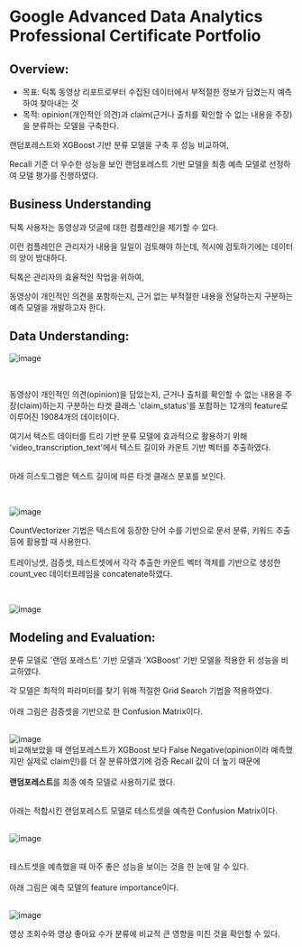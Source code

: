 # Google Advanced Data Analytics Professional Certificate Portfolio
## Overview:

- 목표: 틱톡 동영상 리포트로부터 수집된 데이터에서 부적절한 정보가 담겼는지 예측하여 찾아내는 것
- 목적: opinion(개인적인 의견)과 claim(근거나 출처를 확인할 수 없는 내용을 주장)을 분류하는 모델을 구축한다.

랜덤포레스트와 XGBoost 기반 분류 모델을 구축 후 성능 비교하여,  <br>

Recall 기준 더 우수한 성능을 보인 랜덤포레스트 기반 모델을 최종 예측 모델로 선정하여 모델 평가를 진행하였다. <br>

## Business Understanding
틱톡 사용자는 동영상과 덧글에 대한 컴플레인을 제기할 수 있다. <br>

이런 컴플레인은 관리자가 내용을 일일이 검토해야 하는데, 적시에 검토하기에는 데이터의 양이 방대하다. <br>

틱톡은 관리자의 효율적인 작업을 위하여, <br>

동영상이 개인적인 의견을 포함하는지, 근거 없는 부적절한 내용을 전달하는지 구분하는 예측 모델을 개발하고자 한다. <br>


## Data Understanding:

![image](https://github.com/kosonkh7/Data_Analysis_Portfolio/assets/83086978/baa80d85-494b-4387-a098-5c550c4b2fbb)

 <br>
 
동영상이 개인적인 의견(opinion)을 담았는지, 근거나 출처를 확인할 수 없는 내용을 주장(claim)하는지 구분하는 타겟 클래스 'claim_status'를 포함하는
12개의 feature로 이루어진 19084개의 데이터이다.
 <br>
 
여기서 텍스트 데이터를 트리 기반 분류 모델에 효과적으로 활용하기 위해 'video_transcription_text'에서 텍스트 길이와 카운트 기반 벡터를 추출하였다. <br>
 <br>
 
아래 히스토그램은 텍스트 길이에 따른 타겟 클래스 분포를 보인다. <br>

 <br>
 
![image](https://github.com/kosonkh7/Data_Analysis_Portfolio/assets/83086978/e0bec66e-beb3-4eab-8210-806692e16725)
 <br>
 
CountVectorizer 기법은 텍스트에 등장한 단어 수를 기반으로 문서 분류, 키워드 추출 등에 활용할 때 사용한다. <br>
 <br>
트레이닝셋, 검증셋, 테스트셋에서 각각 추출한 카운트 벡터 객체를 기반으로 생성한 count_vec 데이터프레임을 concatenate하였다. <br>

 <br>
 
![image](https://github.com/kosonkh7/Data_Analysis_Portfolio/assets/83086978/a2324aab-0c91-4d8c-9bad-fd9ed09aa3af)
 <br>
 
## Modeling and Evaluation:

분류 모델로 '랜덤 포레스트' 기반 모델과 'XGBoost' 기반 모델을 적용한 뒤 성능을 비교하였다.
 <br>
 
각 모델은 최적의 파라미터를 찾기 위해 적절한 Grid Search 기법을 적용하였다. <br>
 <br>
아래 그림은 검증셋을 기반으로 한 Confusion Matrix이다. <br>
 <br>
 
![image](https://github.com/kosonkh7/Data_Analysis_Portfolio/assets/83086978/09bbf937-c778-4fb1-809b-b3fe21ed4166)
 <br>
비교해보았을 때 랜덤포레스트가 XGBoost 보다 False Negative(opinion이라 예측했지만 실제로 claim인)를 더 잘 분류하였기에 검증 Recall 값이 더 높기 때문에 <br>
 <br>
<b>랜덤포레스트</b>를 최종 예측 모델로 사용하기로 했다. <br>

 <br>
아래는 적합시킨 랜덤포레스트 모델로 테스트셋을 예측한 Confusion Matrix이다. <br>

 <br>
 
![image](https://github.com/kosonkh7/Data_Analysis_Portfolio/assets/83086978/e691d33c-f8ef-46bf-a2ea-6ce5d9f91bc0)
 
 <br>
테스트셋을 예측했을 때 아주 좋은 성능을 보이는 것을 한 눈에 알 수 있다. <br>
 <br>
아래 그림은 예측 모델의 feature importance이다. <br>

 <br>
 
![image](https://github.com/kosonkh7/Data_Analysis_Portfolio/assets/83086978/ac86a088-b992-41e7-be0a-9521076ea314)
 <br>
 
영상 조회수와 영상 좋아요 수가 분류에 비교적 큰 영향을 미친 것을 확인할 수 있다.



